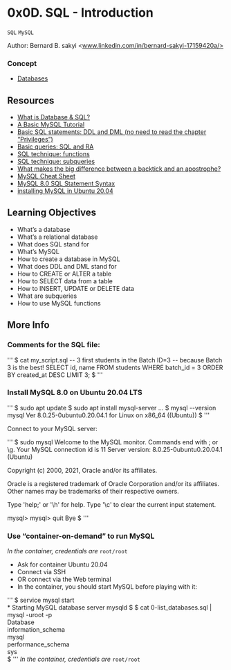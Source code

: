 # 0x0D. SQL - Introduction
<code>SQL</code> <code>MySQL</code>

Author: Bernard B. sakyi <www.linkedin.com/in/bernard-sakyi-17159420a/>

### Concept

* [Databases](https://intranet.alxswe.com/concepts/556)

## Resources

* [What is Database & SQL?](https://intranet.alxswe.com/rltoken/yyRKTEdRkYEVlRgZPbasjw)
* [A Basic MySQL Tutorial](https://intranet.alxswe.com/rltoken/sV2PtK5YfQsXWW1malRZ5Q)
* [Basic SQL statements: DDL and DML (no need to read the chapter “Privileges”)](https://intranet.alxswe.com/rltoken/IUKo4-UaRZSKPvXr5u9oBw)
* [Basic queries: SQL and RA](https://intranet.alxswe.com/rltoken/rXKvu2u7vg1Hj6bnX7UgMg)
* [SQL technique: functions](https://intranet.alxswe.com/rltoken/-Riv_dzSYsJyvy-LlaO6Mg)
* [SQL technique: subqueries](https://intranet.alxswe.com/rltoken/QpIXoR--8eBIaidgSWYsBQ)
* [What makes the big difference between a backtick and an apostrophe?](https://intranet.alxswe.com/rltoken/Gt0nFJPJRwW2Y0izzwbVrw)
* [MySQL Cheat Sheet](https://intranet.alxswe.com/rltoken/1oU1LwCksQLXjs6fZYezrw)
* [MySQL 8.0 SQL Statement Syntax](https://intranet.alxswe.com/rltoken/HmdmLiYBM0Q34iCYPWd9XQ)
* [installing MySQL in Ubuntu 20.04](https://intranet.alxswe.com/rltoken/IpYI9rgbwfjxOAQQgpHCmQ)


## Learning Objectives

* What’s a database
* What’s a relational database
* What does SQL stand for
* What’s MySQL
* How to create a database in MySQL
* What does DDL and DML stand for
* How to CREATE or ALTER a table
* How to SELECT data from a table
* How to INSERT, UPDATE or DELETE data
* What are subqueries
* How to use MySQL functions

## More Info
### Comments for the SQL file:
'''
$ cat my_script.sql
-- 3 first students in the Batch ID=3
-- because Batch 3 is the best!
SELECT id, name FROM students WHERE batch_id = 3 ORDER BY created_at DESC LIMIT 3;
$
'''

### Install MySQL 8.0 on Ubuntu 20.04 LTS
'''
$ sudo apt update
$ sudo apt install mysql-server
...
$ mysql --version
mysql  Ver 8.0.25-0ubuntu0.20.04.1 for Linux on x86_64 ((Ubuntu))
$
'''

Connect to your MySQL server:

'''
$ sudo mysql
Welcome to the MySQL monitor.  Commands end with ; or \g.
Your MySQL connection id is 11
Server version: 8.0.25-0ubuntu0.20.04.1 (Ubuntu)

Copyright (c) 2000, 2021, Oracle and/or its affiliates.

Oracle is a registered trademark of Oracle Corporation and/or its
affiliates. Other names may be trademarks of their respective
owners.

Type 'help;' or '\h' for help. Type '\c' to clear the current input statement.

mysql>
mysql> quit
Bye
$
'''

### Use “container-on-demand” to run MySQL
*In the container, credentials are* <code>root/root</code>

* Ask for container Ubuntu 20.04
* Connect via SSH
* OR connect via the Web terminal
* In the container, you should start MySQL before playing with it:

'''
$ service mysql start                                                   
 \* Starting MySQL database server mysqld 
$
$ cat 0-list_databases.sql | mysql -uroot -p                               
Database                                                                                   
information_schema                                                                         
mysql                                                                                      
performance_schema                                                                         
sys                      
$
'''
*In the container, credentials are* <code>root/root</code>
